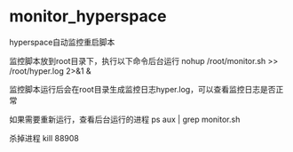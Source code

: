 # monitor_hyperspace
hyperspace自动监控重启脚本


监控脚本放到root目录下，执行以下命令后台运行
nohup /root/monitor.sh >> /root/hyper.log 2>&1 &

监控脚本运行后会在root目录生成监控日志hyper.log，可以查看监控日志是否正常

如果需要重新运行，查看后台运行的进程
ps aux | grep monitor.sh

杀掉进程
kill 88908

